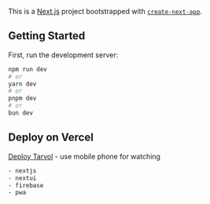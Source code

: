 This is a [Next.js](https://nextjs.org/) project bootstrapped with [`create-next-app`](https://github.com/vercel/next.js/tree/canary/packages/create-next-app).

## Getting Started

First, run the development server:

```bash
npm run dev
# or
yarn dev
# or
pnpm dev
# or
bun dev
```

## Deploy on Vercel

[Deploy Tarvol](https://tarvol.vercel.app) - use mobile phone for watching

```bash
- nextjs
- nextui
- firebase
- pwa
```
